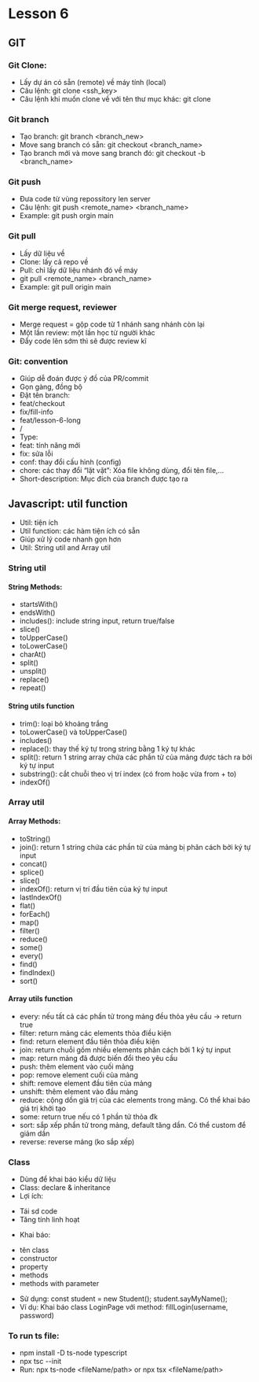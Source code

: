 # Lesson 6
## GIT

### Git Clone: 
- Lấy dự án có sẵn (remote) về máy tính (local)
- Câu lệnh: 
git clone <ssh_key>
- Câu lệnh khi muốn clone về với tên thư mục khác:
git clone <url> <new-name>

### Git branch
- Tạo branch: git branch <branch_new>
- Move sang branch có sẵn: git checkout <branch_name>
- Tạo branch mới và move sang branch đó: git checkout -b <branch_name>

### Git push
- Đưa code từ vùng repossitory len server
- Câu lệnh: 
git push <remote_name> <branch_name>
- Example: 
git push orgin main

### Git pull
- Lấy dữ liệu về
- Clone: lấy cả repo về
- Pull: chỉ lấy dữ liệu nhánh đó về máy
- git pull <remote_name> <branch_name>
- Example: git pull origin main

### Git merge request, reviewer
- Merge request = gộp code từ 1 nhánh sang nhánh còn lại
- Một lần review: một lần học từ người khác
- Đẩy code lên sớm thì sẽ được review kĩ

### Git: convention
- Giúp dễ đoán được ý đồ của PR/commit
- Gọn gàng, đồng bộ
- Đặt tên branch:
- feat/checkout
- fix/fill-info
- feat/lesson-6-long
- <type>/ <short-desciption>
- Type: 
- feat: tính năng mới
- fix: sửa lỗi
- conf: thay đổi cấu hình (config)
- chore: các thay đổi “lặt vặt”: Xóa file không dùng, đổi tên file,...
- Short-description: Mục đích của branch được tạo ra

## Javascript: util function
- Util: tiện ích
- Util function: các hàm tiện ích có sẵn
- Giúp xử lý code nhanh gọn hơn
- Util: String util and Array util

### String util
#### String Methods: 
- startsWith()
- endsWith()
- includes(): include string input, return true/false
- slice()
- toUpperCase()
- toLowerCase()
- charAt()
- split()
- unsplit()
- replace()
- repeat()
#### String utils function
- trim(): loại bỏ khoảng trắng
- toLowerCase() và toUpperCase()
- includes()
- replace(): thay thế ký tự trong string bằng 1 ký tự khác
- split(): return 1 string array chứa các phần tử của mảng được tách ra bởi ký tự input
- substring(): cắt chuỗi theo vị trí index (có from hoặc vừa from + to)
- indexOf()

### Array util
#### Array Methods: 
- toString()
- join(): return 1 string chứa các phần tử của mảng bị phân cách bởi ký tự input
- concat()
- splice()
- slice()
- indexOf(): return vị trí đầu tiên của ký tự input
- lastIndexOf()
- flat()
- forEach()
- map()
- filter()
- reduce()
- some()
- every()
- find()
- findIndex()
- sort()

#### Array utils function
- every: nếu tất cả các phần tử trong mảng đều thỏa yêu cầu -> return true
- filter: return mảng các elements thỏa điều kiện
- find: return element đầu tiên thỏa điều kiện
- join: return chuỗi gồm nhiều elements phân cách bởi 1 ký tự input
- map: return mảng đã được biến đổi theo yêu cầu
- push: thêm element vào cuối mảng
- pop: remove element cuối của mảng
- shift: remove element đầu tiên của mảng
- unshift: thêm element vào đầu mảng
- reduce: cộng dồn giá trị của các elements trong mảng. Có thể khai báo giá trị khởi tạo
- some: return true nếu có 1 phần tử thỏa đk
- sort: sắp xếp phần tử trong mảng, default tăng dần. Có thể custom để giảm dần
- reverse: reverse mảng (ko sắp xếp)

### Class
- Dùng để khai báo kiểu dữ liệu
- Class: declare & inheritance
- Lợi ích: 
+ Tái sd code
+ Tăng tính linh hoạt
- Khai báo: 
+ tên class
+ constructor
+ property
+ methods
+ methods with parameter
- Sử dụng: 
const student = new Student();
student.sayMyName();
- Ví dụ: 
Khai báo class LoginPage với method:
fillLogin(username, password)

### To run ts file: 
+ npm install -D ts-node typescript
+ npx tsc --init
+ Run: npx ts-node <fileName/path>
or npx tsx <fileName/path>